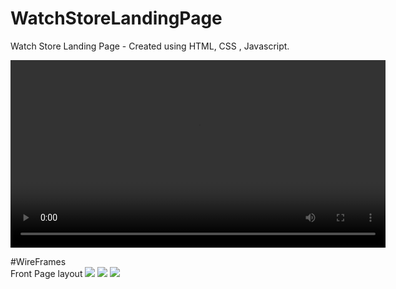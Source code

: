 # WatchStoreLandingPage
Watch Store Landing Page - Created using HTML, CSS , Javascript.


<video src = "https://github.com/JustinAdkins25/JustinAdkins25/assets/104293741/0cdaae4c-5c1f-4906-a150-75b16348332f" width ="600" height ="300" />;
<br>

#WireFrames <br>
                                                        Front Page layout
<img src = https://github.com/JustinAdkins25/WatchStoreLandingPage/assets/104293741/f09d6d61-86be-4937-a466-7a38a68abcf0 />
<img src = https://github.com/JustinAdkins25/WatchStoreLandingPage/assets/104293741/1a0b830f-3d78-46b7-a756-4836c15b0157 />
<img src = https://github.com/JustinAdkins25/WatchStoreLandingPage/assets/104293741/2f4204d9-c3a1-417c-b19b-0672132331c2 />
